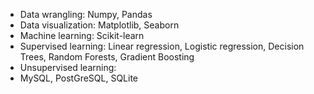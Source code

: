 
- Data wrangling: Numpy, Pandas
- Data visualization: Matplotlib, Seaborn
- Machine learning: Scikit-learn
- Supervised learning: Linear regression, Logistic regression, Decision Trees, Random Forests, Gradient Boosting
- Unsupervised learning: 
- MySQL, PostGreSQL, SQLite
